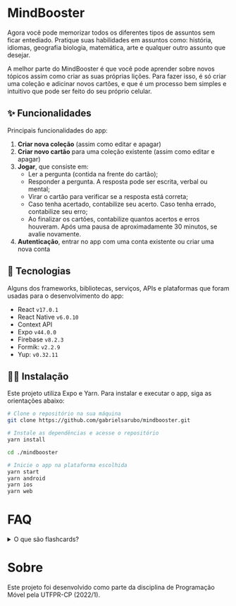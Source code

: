 # MindBooster

Agora você pode memorizar todos os diferentes tipos de assuntos sem ficar entediado. Pratique suas habilidades em assuntos como: história, idiomas, geografia biologia, matemática, arte e qualquer outro assunto que desejar.

A melhor parte do MindBooster é que você pode aprender sobre novos tópicos assim como criar as suas próprias lições. Para fazer isso, é só criar uma coleção e adicinar novos cartões, e que é um processo bem simples e intuitivo que pode ser feito do seu próprio celular.

## ✨ Funcionalidades

Principais funcionalidades do app:

1. <b>Criar nova coleção</b> (assim como editar e apagar)
1. <b>Criar novo cartão</b> para uma coleção existente (assim como editar e apagar)
1. <b>Jogar</b>, que consiste em:
    * Ler a pergunta (contida na frente do cartão);
    * Responder a pergunta. A resposta pode ser escrita, verbal ou mental;
    * Virar o cartão para verificar se a resposta está correta;
    * Caso tenha acertado, contabilize seu acerto. Caso tenha errado, contabilize seu erro;
    * Ao finalizar os cartões, contabilize quantos acertos e erros houveram. Após uma pausa de aproximadamente 30 minutos, se avalie novamente.
1. <b>Autenticação</b>, entrar no app com uma conta existente ou criar uma nova conta

## 🚀 Tecnologias

Alguns dos frameworks, bibliotecas, serviços, APIs e plataformas que foram usadas para o desenvolvimento do app:

- React `v17.0.1`
- React Native `v6.0.10`
- Context API
- Expo `v44.0.0`
- Firebase `v8.2.3`
- Formik: `v2.2.9`
- Yup: `v0.32.11`

## 👨‍🚀 Instalação

Este projeto utiliza Expo e Yarn. Para instalar e executar o app, siga as orientações abaixo:

```bash
# Clone o repositório na sua máquina
git clone https://github.com/gabrielsarubo/mindbooster.git

# Instale as dependências e acesse o repositório
yarn install

cd ./mindbooster

# Inicie o app na plataforma escolhida
yarn start
yarn android
yarn ios
yarn web
```

# FAQ

<details>
  <summary>O que são flashcards?</summary>
  Flashcards são cartões utilizados para a memorização. Cada cartão possui dois lados. Um lado contém uma pergunta e o outro, a resposta. Geralmente, os flashcards são organizados em coleções de diferentes assuntos.
</details>

# Sobre

Este projeto foi desenvolvido como parte da disciplina de Programação Móvel pela UTFPR-CP (2022/1).

